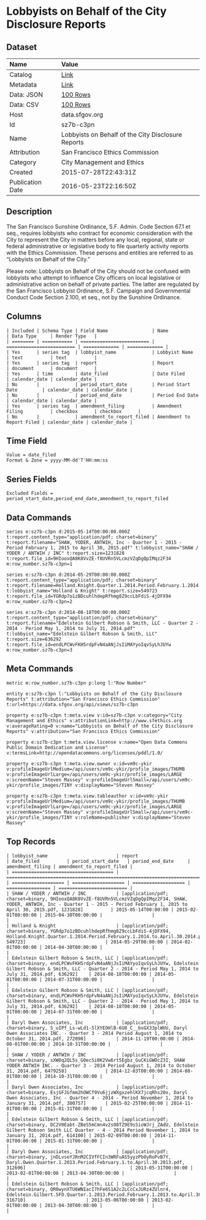 # Lobbyists on Behalf of the City Disclosure Reports

## Dataset

| Name | Value |
| :--- | :---- |
| Catalog | [Link](https://catalog.data.gov/dataset/lobbyists-on-behalf-of-the-city-disclosure-reports) |
| Metadata | [Link](https://data.sfgov.org/api/views/sz7b-c3pn) |
| Data: JSON | [100 Rows](https://data.sfgov.org/api/views/sz7b-c3pn/rows.json?max_rows=100) |
| Data: CSV | [100 Rows](https://data.sfgov.org/api/views/sz7b-c3pn/rows.csv?max_rows=100) |
| Host | data.sfgov.org |
| Id | sz7b-c3pn |
| Name | Lobbyists on Behalf of the City Disclosure Reports |
| Attribution | San Francisco Ethics Commission |
| Category | City Management and Ethics |
| Created | 2015-07-28T22:43:31Z |
| Publication Date | 2016-05-23T22:16:50Z |

## Description

The San Francisco Sunshine Ordinance, S.F. Admin. Code Section 67.1 et seq., requires lobbyists who contract for economic consideration with the City to represent the City in matters before any local, regional, state or federal administrative or legislative body to file quarterly activity reports with the Ethics Commission. These persons and entities are referred to as “Lobbyists on Behalf of the City.”

Please note: Lobbyists on Behalf of the City should not be confused with lobbyists who attempt to influence City officers on local legislative or administrative action on behalf of private parties. The latter are regulated by the San Francisco Lobbyist Ordinance, S.F. Campaign and Governmental Conduct Code Section 2.100, et seq., not by the Sunshine Ordinance.

## Columns

```ls
| Included | Schema Type | Field Name                | Name                      | Data Type     | Render Type   |
| ======== | =========== | ========================= | ========================= | ============= | ============= |
| Yes      | series tag  | lobbyist_name             | Lobbyist Name             | text          | text          |
| Yes      | series tag  | report                    | Report                    | document      | document      |
| Yes      | time        | date_filed                | Date Filed                | calendar_date | calendar_date |
| No       |             | period_start_date         | Period Start Date         | calendar_date | calendar_date |
| No       |             | period_end_date           | Period End Date           | calendar_date | calendar_date |
| Yes      | series tag  | amendment_filing          | Amendment Filing          | checkbox      | checkbox      |
| No       |             | amendment_to_report_filed | Amendment to Report Filed | calendar_date | calendar_date |
```

## Time Field

```ls
Value = date_filed
Format & Zone = yyyy-MM-dd'T'HH:mm:ss
```

## Series Fields

```ls
Excluded Fields = period_start_date,period_end_date,amendment_to_report_filed
```

## Data Commands

```ls
series e:sz7b-c3pn d:2015-05-14T00:00:00.000Z t:report.content_type="application/pdf; charset=binary" t:report.filename="SHAW, YODER, ANTWIH, Inc - Quarter 1 - 2015 - Period February 1, 2015 to April 30, 2015.pdf" t:lobbyist_name="SHAW / YODER / ANTWIH / INC" t:report.size=1231828 t:report.file_id=9HIooxQA8K8VvZE-f8UVRn5VLcmzVZqDgQpIMqz2F34 m:row_number.sz7b-c3pn=1

series e:sz7b-c3pn d:2014-05-29T00:00:00.000Z t:report.content_type="application/pdf; charset=binary" t:report.filename=Holland.Knight.Quarter.1.2014.Period.February.1.2014.to.April.30.2014.pdf t:lobbyist_name="Holland & Knight" t:report.size=549723 t:report.file_id=YGRdp7o1zBDcuhlhdepRfhmg8Z9ccLbFdiS-4jDFX94 m:row_number.sz7b-c3pn=2

series e:sz7b-c3pn d:2014-08-18T00:00:00.000Z t:report.content_type="application/pdf; charset=binary" t:report.filename="Edelstein Gilbert Robson & Smith, LLC - Quarter 2 - 2014 - Period May 1, 2014 to July 31, 2014.pdf" t:lobbyist_name="Edelstein Gilbert Robson & Smith, LLC" t:report.size=636292 t:report.file_id=endLPCWvFKH5rdpFvN4aANjJsIiMAYyoIqvSyLhJUYw m:row_number.sz7b-c3pn=3
```

## Meta Commands

```ls
metric m:row_number.sz7b-c3pn p:long l:"Row Number"

entity e:sz7b-c3pn l:"Lobbyists on Behalf of the City Disclosure Reports" t:attribution="San Francisco Ethics Commission" t:url=https://data.sfgov.org/api/views/sz7b-c3pn

property e:sz7b-c3pn t:meta.view v:id=sz7b-c3pn v:category="City Management and Ethics" v:attributionLink=http://www.sfethics.org v:averageRating=0 v:name="Lobbyists on Behalf of the City Disclosure Reports" v:attribution="San Francisco Ethics Commission"

property e:sz7b-c3pn t:meta.view.license v:name="Open Data Commons Public Domain Dedication and License" v:termsLink=http://opendatacommons.org/licenses/pddl/1.0/

property e:sz7b-c3pn t:meta.view.owner v:id=vm9c-ykir v:profileImageUrlMedium=/api/users/vm9c-ykir/profile_images/THUMB v:profileImageUrlLarge=/api/users/vm9c-ykir/profile_images/LARGE v:screenName="Steven Massey" v:profileImageUrlSmall=/api/users/vm9c-ykir/profile_images/TINY v:displayName="Steven Massey"

property e:sz7b-c3pn t:meta.view.tableauthor v:id=vm9c-ykir v:profileImageUrlMedium=/api/users/vm9c-ykir/profile_images/THUMB v:profileImageUrlLarge=/api/users/vm9c-ykir/profile_images/LARGE v:screenName="Steven Massey" v:profileImageUrlSmall=/api/users/vm9c-ykir/profile_images/TINY v:roleName=publisher v:displayName="Steven Massey"
```

## Top Records

```ls
| lobbyist_name                         | report                                                                                                                                                                                        | date_filed          | period_start_date   | period_end_date     | amendment_filing | amendment_to_report_filed | 
| ===================================== | ============================================================================================================================================================================================= | =================== | =================== | =================== | ================ | ========================= | 
| SHAW / YODER / ANTWIH / INC           | [application/pdf; charset=binary, 9HIooxQA8K8VvZE-f8UVRn5VLcmzVZqDgQpIMqz2F34, SHAW, YODER, ANTWIH, Inc - Quarter 1 - 2015 - Period February 1, 2015 to April 30, 2015.pdf, 1231828]          | 2015-05-14T00:00:00 | 2015-02-01T00:00:00 | 2015-04-30T00:00:00 |                  |                           | 
| Holland & Knight                      | [application/pdf; charset=binary, YGRdp7o1zBDcuhlhdepRfhmg8Z9ccLbFdiS-4jDFX94, Holland.Knight.Quarter.1.2014.Period.February.1.2014.to.April.30.2014.pdf, 549723]                             | 2014-05-29T00:00:00 | 2014-02-01T00:00:00 | 2014-04-30T00:00:00 |                  |                           | 
| Edelstein Gilbert Robson & Smith, LLC | [application/pdf; charset=binary, endLPCWvFKH5rdpFvN4aANjJsIiMAYyoIqvSyLhJUYw, Edelstein Gilbert Robson & Smith, LLC - Quarter 2 - 2014 - Period May 1, 2014 to July 31, 2014.pdf, 636292]    | 2014-08-18T00:00:00 | 2014-05-01T00:00:00 | 2014-07-31T00:00:00 |                  |                           | 
| Edelstein Gilbert Robson & Smith, LLC | [application/pdf; charset=binary, endLPCWvFKH5rdpFvN4aANjJsIiMAYyoIqvSyLhJUYw, Edelstein Gilbert Robson & Smith, LLC - Quarter 2 - 2014 - Period May 1, 2014 to July 31, 2014.pdf, 636292]    | 2014-08-18T00:00:00 | 2014-05-01T00:00:00 | 2014-07-31T00:00:00 |                  |                           | 
| Daryl Owen Associates, Inc            | [application/pdf; charset=binary, S_uIPf_Ls-wLd1-5lXYEOHlB-6U8_C__bxGX33plWUU, Daryl Owen Associates INC. - Quarter 3 - 2014 Period August 1, 2014 to October 31, 2014.pdf, 272098]           | 2014-11-19T00:00:00 | 2014-08-01T00:00:00 | 2014-10-31T00:00:00 |                  |                           | 
| SHAW / YODER / ANTWIH / INC           | [application/pdf; charset=binary, sXWOq2QL5s_G0ecSi0K2Vw6rt5Egbz_GuCKiGWOcZ3I, SHAW YODER ANTWIH INC. - Quarter 3 - 2014 Period August 1, 2014 to October 31, 2014.pdf, 6479258]              | 2014-12-03T00:00:00 | 2014-08-01T00:00:00 | 2014-10-31T00:00:00 |                  |                           | 
| Daryl Owen Associates, Inc            | [application/pdf; charset=binary, EsjGFJGfmm2hOWCf9Vu6jjzWXgxzehlKX7jcqRhs20o, Daryl Owen Associates, Inc - Quarter 4 - 2014 - Period November 1, 2014 to January 31, 2014.pdf, 300757]       | 2015-02-25T00:00:00 | 2014-11-01T00:00:00 | 2015-01-31T00:00:00 |                  |                           | 
| Edelstein Gilbert Robson & Smith, LLC | [application/pdf; charset=binary, DC2V0Eabt-ZBeS5mCmn4v2s08TZ9E9sSioWJrj_ZAdU, Edelstein Gilbert Robson Smith LLC Quarter - 4 - 2014 Period November 1, 2014 to January 31, 2014.pdf, 614100] | 2015-02-09T00:00:00 | 2014-11-01T00:00:00 | 2015-01-31T00:00:00 |                  |                           | 
| Daryl Owen Associates, Inc            | [application/pdf; charset=binary, jnDLvseYJRnM2CIVfFCIn3WRFuAS5yyzPbOyRoPvB7Y, Daryl.Owen.Quarter.1.2013.Period.February.1.to.April.30.2013.pdf, 312696]                                      | 2013-05-31T00:00:00 | 2013-02-01T00:00:00 | 2013-04-30T00:00:00 |                  |                           | 
| Edelstein Gilbert Robson & Smith, LLC | [application/pdf; charset=binary, QR0wynXTU6WNIacI7hFe6S1A2c2LCcCxJURz4ZUlnr4, Edelstein.Gilbert.SFO.Quarter.1.2013.Period.February.1.2013.to.April.30.2013.pdf, 316710]                      | 2013-05-06T00:00:00 | 2013-02-01T00:00:00 | 2013-04-30T00:00:00 |                  |                           | 
```